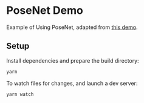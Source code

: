 # PoseNet Demo

Example of Using PoseNet, adapted from [this demo](https://github.com/tensorflow/tfjs-models/tree/master/posenet/demos).

## Setup

Install dependencies and prepare the build directory:

```sh
yarn
```

To watch files for changes, and launch a dev server:

```sh
yarn watch
```
